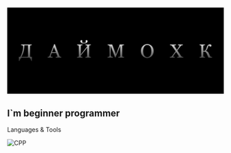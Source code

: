 ![Header](https://github.com/zandakho/zandakho/blob/main/assets/Logo.jpg)

## I`m beginner programmer

Languages & Tools

![CPP](https://img.shields.io/badge/-C++-090909?style=for-the-badge&logo=C%2b%2b&logoColor=47C5FB)